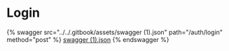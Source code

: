 # Login

{% swagger src="../../.gitbook/assets/swagger (1).json" path="/auth/login" method="post" %}
[swagger (1).json](<../../.gitbook/assets/swagger (1).json>)
{% endswagger %}
